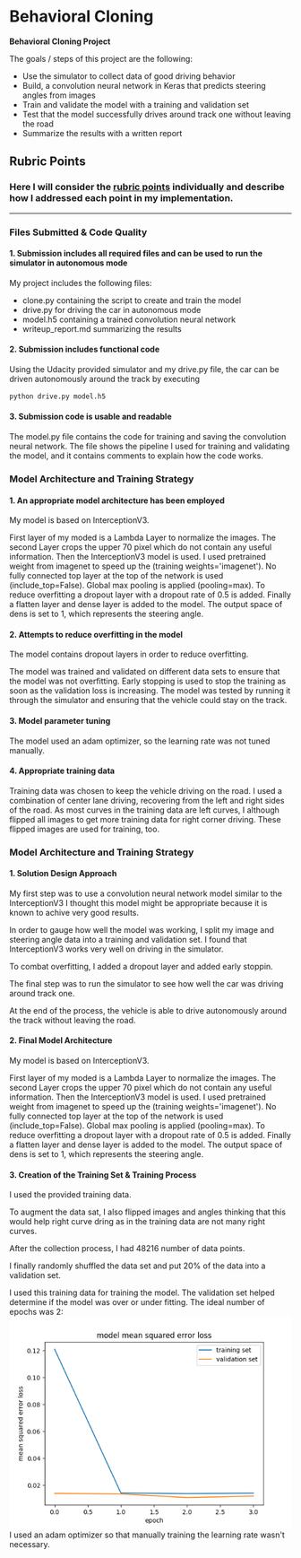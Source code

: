 # **Behavioral Cloning** 

**Behavioral Cloning Project**

The goals / steps of this project are the following:
* Use the simulator to collect data of good driving behavior
* Build, a convolution neural network in Keras that predicts steering angles from images
* Train and validate the model with a training and validation set
* Test that the model successfully drives around track one without leaving the road
* Summarize the results with a written report


[//]: # (Image References)

[image1]: ./images/figure_1.png "Training"
[image2]: ./examples/placeholder.png "Grayscaling"
[image3]: ./examples/placeholder_small.png "Recovery Image"
[image4]: ./examples/placeholder_small.png "Recovery Image"
[image5]: ./examples/placeholder_small.png "Recovery Image"
[image6]: ./examples/placeholder_small.png "Normal Image"
[image7]: ./examples/placeholder_small.png "Flipped Image"

## Rubric Points
### Here I will consider the [rubric points](https://review.udacity.com/#!/rubrics/432/view) individually and describe how I addressed each point in my implementation.  

---
### Files Submitted & Code Quality

#### 1. Submission includes all required files and can be used to run the simulator in autonomous mode

My project includes the following files:
* clone.py containing the script to create and train the model
* drive.py for driving the car in autonomous mode
* model.h5 containing a trained convolution neural network 
* writeup_report.md summarizing the results

#### 2. Submission includes functional code
Using the Udacity provided simulator and my drive.py file, the car can be driven autonomously around the track by executing 
```sh
python drive.py model.h5
```

#### 3. Submission code is usable and readable

The model.py file contains the code for training and saving the convolution neural network. The file shows the pipeline I used for training and validating the model, and it contains comments to explain how the code works.

### Model Architecture and Training Strategy

#### 1. An appropriate model architecture has been employed

My model is based on InterceptionV3.

First layer of my moded is a Lambda Layer to normalize the images. The second Layer crops the upper 70 pixel which do not contain any useful information.
Then the InterceptionV3 model is used. I used pretrained weight from imagenet to speed up the (training weights='imagenet'). No fully connected top layer at the top of the network is used (include_top=False). Global max pooling is applied (pooling=max).
To reduce overfitting a dropout layer with a dropout rate of 0.5 is added.
Finally a flatten layer and dense layer is added to the model. The output space of dens is set to 1, which represents the steering angle.

#### 2. Attempts to reduce overfitting in the model

The model contains dropout layers in order to reduce overfitting. 

The model was trained and validated on different data sets to ensure that the model was not overfitting. Early stopping is used to stop the training as soon as the validation loss is increasing. The model was tested by running it through the simulator and ensuring that the vehicle could stay on the track.

#### 3. Model parameter tuning

The model used an adam optimizer, so the learning rate was not tuned manually.

#### 4. Appropriate training data

Training data was chosen to keep the vehicle driving on the road. I used a combination of center lane driving, recovering from the left and right sides of the road.
As most curves in the training data are left curves, I although flipped all images to get more training data for right corner driving. These flipped images are used for training, too.

### Model Architecture and Training Strategy

#### 1. Solution Design Approach

My first step was to use a convolution neural network model similar to the InterceptionV3 I thought this model might be appropriate because it is known to achive very good results.

In order to gauge how well the model was working, I split my image and steering angle data into a training and validation set. I found that InterceptionV3 works very well on driving in the simulator.

To combat overfitting, I added a dropout layer and added early stoppin.

The final step was to run the simulator to see how well the car was driving around track one.

At the end of the process, the vehicle is able to drive autonomously around the track without leaving the road.

#### 2. Final Model Architecture

My model is based on InterceptionV3.

First layer of my moded is a Lambda Layer to normalize the images. The second Layer crops the upper 70 pixel which do not contain any useful information.
Then the InterceptionV3 model is used. I used pretrained weight from imagenet to speed up the (training weights='imagenet'). No fully connected top layer at the top of the network is used (include_top=False). Global max pooling is applied (pooling=max).
To reduce overfitting a dropout layer with a dropout rate of 0.5 is added.
Finally a flatten layer and dense layer is added to the model. The output space of dens is set to 1, which represents the steering angle.

#### 3. Creation of the Training Set & Training Process

I used the provided training data.

To augment the data sat, I also flipped images and angles thinking that this would help right curve dring as in the training data are not many right curves.

After the collection process, I had 48216 number of data points.


I finally randomly shuffled the data set and put 20% of the data into a validation set. 

I used this training data for training the model. The validation set helped determine if the model was over or under fitting. The ideal number of epochs was 2:
![image1][image1]
I used an adam optimizer so that manually training the learning rate wasn't necessary.

